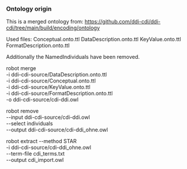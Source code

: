 ### Ontology origin  
This is a merged ontology from:
https://github.com/ddi-cdi/ddi-cdi/tree/main/build/encoding/ontology

Used files:
Conceptual.onto.ttl
DataDescription.onto.ttl
KeyValue.onto.ttl
FormatDescription.onto.ttl

Additionally the NamedIndividuals have been removed. 


robot merge \
-i  ddi-cdi-source/DataDescription.onto.ttl \
-i  ddi-cdi-source/Conceptual.onto.ttl \
-i  ddi-cdi-source/KeyValue.onto.ttl \
-i  ddi-cdi-source/FormatDescription.onto.ttl  \
-o ddi-cdi-source/cdi-ddi.owl 


robot remove \
--input ddi-cdi-source/cdi-ddi.owl \
--select individuals \
--output ddi-cdi-source/cdi-ddi_ohne.owl

	
robot extract --method STAR \
-i  ddi-cdi-source/cdi-ddi_ohne.owl \
--term-file cdi_terms.txt \
--output cdi_import.owl


